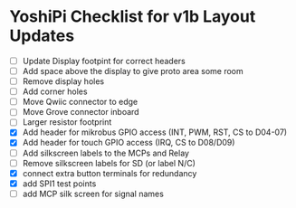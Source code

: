 # YoshiPi Checklist for v1b Layout Updates

- [ ] Update Display footpint for correct headers
- [ ] Add space above the display to give proto area some room
- [ ] Remove display holes
- [ ] Add corner holes
- [ ] Move Qwiic connector to edge
- [ ] Move Grove connector inboard
- [ ] Larger resistor footprint
- [X] Add header for mikrobus GPIO access (INT, PWM, RST, CS to D04-07)
- [X] Add header for touch GPIO access (IRQ, CS to D08/D09)
- [ ] Add silkscreen labels to the MCPs and Relay
- [ ] Remove silkscreen labels for SD (or label N/C)
- [X] connect extra button terminals for redundancy
- [X] add SPI1 test points
- [ ] add MCP silk screen for signal names